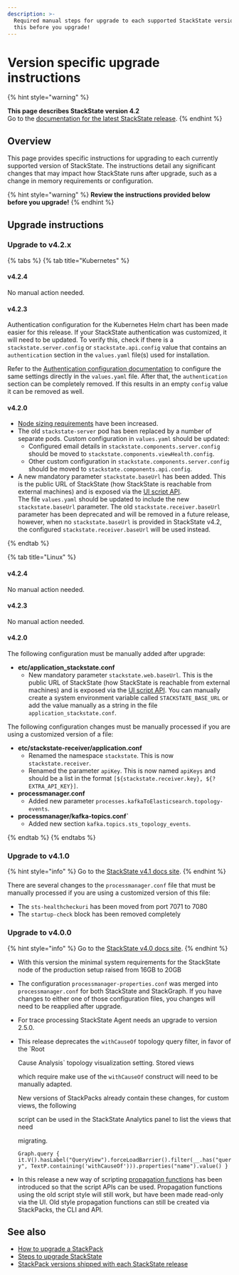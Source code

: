 ```yaml
---
description: >-
  Required manual steps for upgrade to each supported StackState version. Read
  this before you upgrade!
---
```


# Version specific upgrade instructions

{% hint style="warning" %}

**This page describes StackState version 4.2**<br />Go to the [documentation for the latest StackState release](https://docs.stackstate.com/).
{% endhint %}

## Overview

This page provides specific instructions for upgrading to each currently supported version of StackState. The instructions detail any significant changes that may impact how StackState runs after upgrade, such as a change in memory requirements or configuration.

{% hint style="warning" %}
**Review the instructions provided below before you upgrade!**
{% endhint %}

## Upgrade instructions

### Upgrade to v4.2.x

{% tabs %}
{% tab title="Kubernetes" %}

####  v4.2.4

No manual action needed.

####  v4.2.3
Authentication configuration for the Kubernetes Helm chart has been made easier for this release. If your StackState authentication was customized, it will need to be updated. To verify this, check if there is a `stackstate.server.config` or `stackstate.api.config` value that contains an `authentication` section in the `values.yaml` file(s) used for installation.

Refer to the [Authentication configuration documentation](/configure/security/authentication/README.md) to configure the same settings directly in the `values.yaml` file. After that, the `authentication` section can be completely removed. If this results in an empty `config` value it can be removed as well.

#### v4.2.0

- [Node sizing requirements](/setup/requirements.md#node-sizing) have been increased.
- The old `stackstate-server` pod has been replaced by a number of separate pods. Custom configuration in `values.yaml` should be updated: 
    - Configured email details in `stackstate.components.server.config` should be moved to `stackstate.components.viewHealth.config`.
    - Other custom configuration in `stackstate.components.server.config` should be moved to `stackstate.components.api.config`.
- A new mandatory parameter `stackstate.baseUrl` has been added. This is the public URL of StackState \(how StackState is reachable from external machines\) and is exposed via the [UI script API](../../develop/reference/scripting/script-apis/ui.md#function-baseurl).<br />The file `values.yaml` should be updated to include the new `stackstate.baseUrl` parameter. The old `stackstate.receiver.baseUrl` parameter has been deprecated and will be removed in a future release, however, when no `stackstate.baseUrl` is provided in StackState v4.2, the configured `stackstate.receiver.baseUrl` will be used instead.

{% endtab %}

{% tab title="Linux" %}

####  v4.2.4

No manual action needed.

####  v4.2.3

No manual action needed.

#### v4.2.0

The following configuration must be manually added after upgrade:

* **etc/application\_stackstate.conf**
  * New mandatory parameter `stackstate.web.baseUrl`. This is the public URL of StackState \(how StackState is reachable from external machines\) and is exposed via the [UI script API](../../develop/reference/scripting/script-apis/ui.md#function-baseurl). You can manually create a system environment variable called `STACKSTATE_BASE_URL` or add the value manually as a string in the file `application_stackstate.conf`.

The following configuration changes must be manually processed if you are using a customized version of a file:

* **etc/stackstate-receiver/application.conf**
  * Renamed the namespace `stackstate`. This is now `stackstate.receiver`.
  * Renamed the parameter `apiKey`. This is now named `apiKeys` and should be a list in the format `[${stackstate.receiver.key}, ${?EXTRA_API_KEY}]`.
* **processmanager.conf**
  * Added new parameter `processes.kafkaToElasticsearch.topology-events`.
* **processmanager/kafka-topics.conf\`**
  * Added new section `kafka.topics.sts_topology_events`.

{% endtab %}
{% endtabs %}

### Upgrade to v4.1.0

{% hint style="info" %}
Go to the [StackState v4.1 docs site](https://docs.stackstate.com/v/4.1/).
{% endhint %}

There are several changes to the `processmanager.conf` file that must be manually processed if you are using a customized version of this file:

* The `sts-healthcheckuri` has been moved from port 7071 to 7080
* The `startup-check` block has been removed completely

### Upgrade to v4.0.0

{% hint style="info" %}
Go to the [StackState v4.0 docs site](https://docs.stackstate.com/v/4.0/).
{% endhint %}

* With this version the minimal system requirements for the StackState node of the production setup raised from 16GB to 20GB
* The configuration `processmanager-properties.conf` was merged into `processmanager.conf` for both StackState and StackGraph. If you have changes to either one of those configuration files, you changes will need to be reapplied after upgrade.
* For trace processing StackState Agent needs an upgrade to version 2.5.0.
* This release deprecates the `withCauseOf` topology query filter, in favor of the \`Root

  Cause Analysis\` topology visualization setting. Stored views

  which require make use of the `withCauseOf` construct will need to be manually adapted.

  New versions of StackPacks already contain these changes, for custom views, the following

  script can be used in the StackState Analytics panel to list the views that need

  migrating.

  `Graph.query { it.V().hasLabel("QueryView").forceLoadBarrier().filter(__.has("query", TextP.containing('withCauseOf'))).properties("name").value() }`

* In this release a new way of scripting [propagation functions](https://docs.stackstate.com/v/4.0/configure/propagation#propagation-function) has been introduced so that the script APIs can be used. Propagation functions using the old script style will still work, but have been made read-only via the UI. Old style propagation functions can still be created via StackPacks, the CLI and API.

## See also

* [How to upgrade a StackPack](../../stackpacks/about-stackpacks.md#upgrade-a-stackpack)
* [Steps to upgrade StackState](steps-to-upgrade.md)
* [StackPack versions shipped with each StackState release](stackpack-versions.md)

